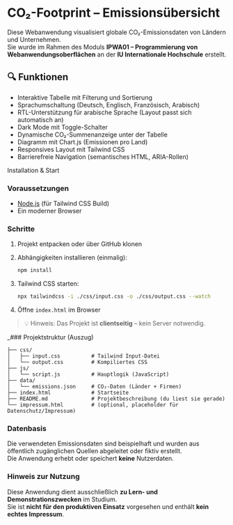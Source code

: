 
# CO₂-Footprint – Emissionsübersicht

Diese Webanwendung visualisiert globale CO₂-Emissionsdaten von Ländern und Unternehmen.  
Sie wurde im Rahmen des Moduls **IPWA01 – Programmierung von Webanwendungsoberflächen** an der **IU Internationale Hochschule** erstellt.


## 🔍 Funktionen

- Interaktive Tabelle mit Filterung und Sortierung
- Sprachumschaltung (Deutsch, Englisch, Französisch, Arabisch)
- RTL-Unterstützung für arabische Sprache (Layout passt sich automatisch an)
- Dark Mode mit Toggle-Schalter
- Dynamische CO₂-Summenanzeige unter der Tabelle
- Diagramm mit Chart.js (Emissionen pro Land)
- Responsives Layout mit Tailwind CSS
- Barrierefreie Navigation (semantisches HTML, ARIA-Rollen)


Installation & Start

### Voraussetzungen
- [Node.js](https://nodejs.org/) (für Tailwind CSS Build)
- Ein moderner Browser

### Schritte

1. Projekt entpacken oder über GitHub klonen

2. Abhängigkeiten installieren (einmalig):
   ```bash
   npm install
   ```

3. Tailwind CSS starten:
   ```bash
   npx tailwindcss -i ./css/input.css -o ./css/output.css --watch
   ```

4. Öffne `index.html` im Browser

> 💡 Hinweis: Das Projekt ist **clientseitig** – kein Server notwendig.


_### Projektstruktur (Auszug)

```
├── css/
│   ├── input.css          # Tailwind Input-Datei
│   └── output.css         # Kompiliertes CSS
├── js/
│   └── script.js          # Hauptlogik (JavaScript)
├── data/
│   └── emissions.json     # CO₂-Daten (Länder + Firmen)
├── index.html             # Startseite
├── README.md              # Projektbeschreibung (du liest sie gerade)
└── impressum.html         # (optional, placeholder für Datenschutz/Impressum)
```


### Datenbasis

Die verwendeten Emissionsdaten sind beispielhaft und wurden aus öffentlich zugänglichen Quellen abgeleitet oder fiktiv erstellt.  
Die Anwendung erhebt oder speichert **keine** Nutzerdaten.


### Hinweis zur Nutzung

Diese Anwendung dient ausschließlich **zu Lern- und Demonstrationszwecken** im Studium.  
Sie ist **nicht für den produktiven Einsatz** vorgesehen und enthält **kein echtes Impressum**.

